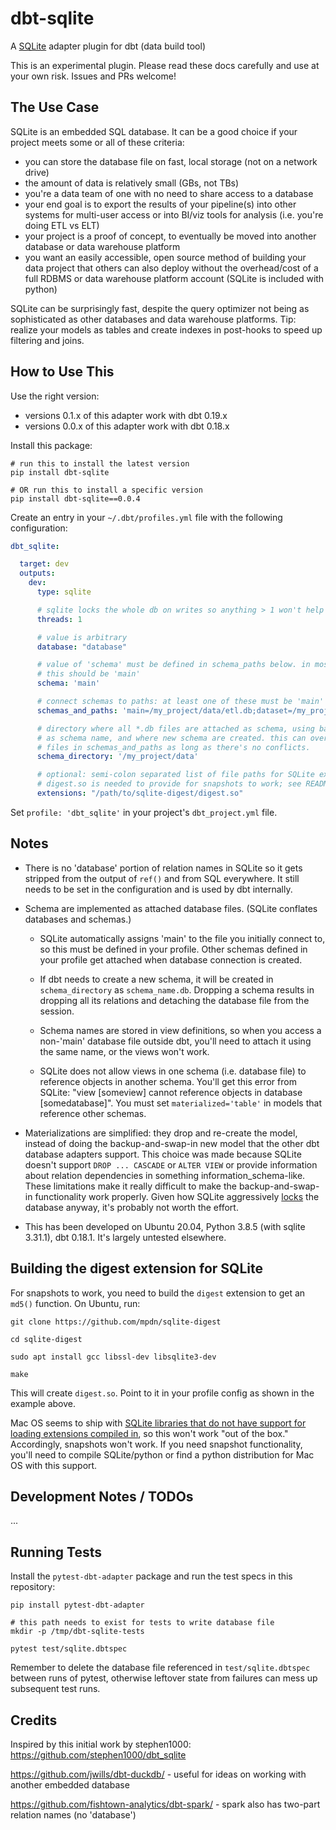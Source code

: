 
# dbt-sqlite

A [SQLite](https://sqlite.org) adapter plugin for dbt (data build tool)

This is an experimental plugin. Please read these docs carefully and
use at your own risk. Issues and PRs welcome!

## The Use Case

SQLite is an embedded SQL database. It can be a good choice if
your project meets some or all of these criteria:

- you can store the database file on fast, local storage
(not on a network drive)
- the amount of data is relatively small (GBs, not TBs)
- you're a data team of one with no need to share access to a database
- your end goal is to export the results of your pipeline(s) into other
systems for multi-user access or into BI/viz tools for analysis (i.e.
you're doing ETL vs ELT)
- your project is a proof of concept, to eventually be moved into
another database or data warehouse platform
- you want an easily accessible, open source method of building your data
project that others can also deploy without the overhead/cost of a full RDBMS
or data warehouse platform account (SQLite is included with python)

SQLite can be surprisingly fast, despite the query optimizer not being as
sophisticated as other databases and data warehouse platforms. Tip: realize
your models as tables and create indexes in post-hooks to speed up filtering
and joins.

## How to Use This

Use the right version:

- versions 0.1.x of this adapter work with dbt 0.19.x
- versions 0.0.x of this adapter work with dbt 0.18.x

Install this package:

```
# run this to install the latest version
pip install dbt-sqlite

# OR run this to install a specific version
pip install dbt-sqlite==0.0.4
```

Create an entry in your `~/.dbt/profiles.yml` file with the following configuration:

```YAML
dbt_sqlite:

  target: dev
  outputs:
    dev:
      type: sqlite

      # sqlite locks the whole db on writes so anything > 1 won't help
      threads: 1

      # value is arbitrary
      database: "database"

      # value of 'schema' must be defined in schema_paths below. in most cases,
      # this should be 'main'
      schema: 'main'

      # connect schemas to paths: at least one of these must be 'main'
      schemas_and_paths: 'main=/my_project/data/etl.db;dataset=/my_project/data/dataset_v1.db'

      # directory where all *.db files are attached as schema, using base filename
      # as schema name, and where new schema are created. this can overlap with the dirs of
      # files in schemas_and_paths as long as there's no conflicts.
      schema_directory: '/my_project/data'

      # optional: semi-colon separated list of file paths for SQLite extensions to load.
      # digest.so is needed to provide for snapshots to work; see README
      extensions: "/path/to/sqlite-digest/digest.so"

```

Set `profile: 'dbt_sqlite'` in your project's `dbt_project.yml` file.

## Notes

- There is no 'database' portion of relation names in SQLite so it gets
stripped from the output of `ref()` and from SQL everywhere. It still
needs to be set in the configuration and is used by dbt internally.

- Schema are implemented as attached database files. (SQLite conflates databases
and schemas.)

  - SQLite automatically assigns 'main' to the file you initially connect to,
  so this must be defined in your profile. Other schemas defined in your profile
  get attached when database connection is created.

  - If dbt needs to create a new schema, it will be created in `schema_directory`
  as `schema_name.db`. Dropping a schema results in dropping all its relations
  and detaching the database file from the session.

  - Schema names are stored in view definitions, so when you access a non-'main'
  database file outside dbt, you'll need to attach it using the same name, or
  the views won't work.

  - SQLite does not allow views in one schema (i.e. database file) to reference
  objects in another schema. You'll get this error from SQLite: "view [someview]
  cannot reference objects in database [somedatabase]". You must set
  `materialized='table'` in models that reference other schemas.

- Materializations are simplified: they drop and re-create the model, instead of
doing the backup-and-swap-in new model that the other dbt database adapters
support. This choice was made because SQLite doesn't support `DROP ... CASCADE`
or `ALTER VIEW` or provide information about relation dependencies in something
information_schema-like. These limitations make it really difficult to make the
backup-and-swap-in functionality work properly. Given how SQLite aggressively
[locks](https://sqlite.org/lockingv3.html) the database anyway, it's probably
not worth the effort.

- This has been developed on Ubuntu 20.04, Python 3.8.5 (with sqlite 3.31.1),
dbt 0.18.1. It's largely untested elsewhere.

## Building the digest extension for SQLite

For snapshots to work, you need to build the `digest` extension to get an `md5()`
function. On Ubuntu, run:

```
git clone https://github.com/mpdn/sqlite-digest

cd sqlite-digest

sudo apt install gcc libssl-dev libsqlite3-dev

make
```

This will create `digest.so`. Point to it in your profile config as shown in the
example above.

Mac OS seems to ship with [SQLite libraries that do not have support for loading extensions compiled in](https://docs.python.org/3/library/sqlite3.html#f1),
so this won't work "out of the box." Accordingly, snapshots won't work.
If you need snapshot functionality, you'll need to compile SQLite/python
or find a python distribution for Mac OS with this support.

## Development Notes / TODOs

...

## Running Tests

Install the `pytest-dbt-adapter` package and run the test specs in this repository:

```
pip install pytest-dbt-adapter

# this path needs to exist for tests to write database file
mkdir -p /tmp/dbt-sqlite-tests

pytest test/sqlite.dbtspec
```

Remember to delete the database file referenced in `test/sqlite.dbtspec`
between runs of pytest, otherwise leftover state from failures can mess up subsequent test runs.

## Credits

Inspired by this initial work by stephen1000: https://github.com/stephen1000/dbt_sqlite

https://github.com/jwills/dbt-duckdb/ - useful for ideas on working with
another embedded database

https://github.com/fishtown-analytics/dbt-spark/ - spark also has two-part
relation names (no 'database')
